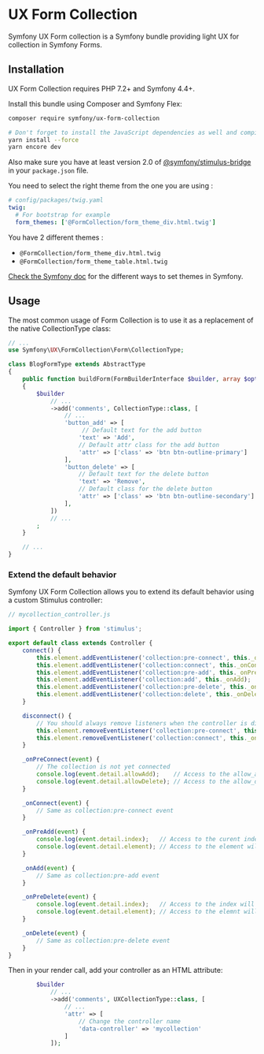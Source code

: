 # UX Form Collection

Symfony UX Form collection is a Symfony bundle providing light UX for collection
in Symfony Forms.

## Installation

UX Form Collection requires PHP 7.2+ and Symfony 4.4+.

Install this bundle using Composer and Symfony Flex:

```sh
composer require symfony/ux-form-collection

# Don't forget to install the JavaScript dependencies as well and compile
yarn install --force
yarn encore dev
```

Also make sure you have at least version 2.0 of [@symfony/stimulus-bridge](https://github.com/symfony/stimulus-bridge)
in your `package.json` file.

You need to select the right theme from the one you are using :
```yaml
# config/packages/twig.yaml
twig:
  # For bootstrap for example
  form_themes: ['@FormCollection/form_theme_div.html.twig']
```
You have 2 different themes :
- `@FormCollection/form_theme_div.html.twig`
- `@FormCollection/form_theme_table.html.twig`

[Check the Symfony doc](https://symfony.com/doc/4.4/form/form_themes.html) for the different ways to set themes in Symfony.

## Usage

The most common usage of Form Collection is to use it as a replacement of
the native CollectionType class:

```php
// ...
use Symfony\UX\FormCollection\Form\CollectionType;

class BlogFormType extends AbstractType
{
    public function buildForm(FormBuilderInterface $builder, array $options)
    {
        $builder
            // ...
            ->add('comments', CollectionType::class, [
                // ...
                'button_add' => [
                     // Default text for the add button
                    'text' => 'Add',    
                    // Default attr class for the add button
                    'attr' => ['class' => 'btn btn-outline-primary'] 
                ],
                'button_delete' => [
                    // Default text for the delete button
                    'text' => 'Remove',    
                    // Default class for the delete button
                    'attr' => ['class' => 'btn btn-outline-secondary']    
                ],
            ])
            // ...
        ;
    }

    // ...
}
```

### Extend the default behavior

Symfony UX Form Collection allows you to extend its default behavior using a custom Stimulus controller:

```js
// mycollection_controller.js

import { Controller } from 'stimulus';

export default class extends Controller {
    connect() {
        this.element.addEventListener('collection:pre-connect', this._onPreConnect);
        this.element.addEventListener('collection:connect', this._onConnect);
        this.element.addEventListener('collection:pre-add', this._onPreAdd);
        this.element.addEventListener('collection:add', this._onAdd);
        this.element.addEventListener('collection:pre-delete', this._onPreDelete);
        this.element.addEventListener('collection:delete', this._onDelete);
    }

    disconnect() {
        // You should always remove listeners when the controller is disconnected to avoid side effects
        this.element.removeEventListener('collection:pre-connect', this._onPreConnect);
        this.element.removeEventListener('collection:connect', this._onConnect);
    }

    _onPreConnect(event) {
        // The collection is not yet connected
        console.log(event.detail.allowAdd);    // Access to the allow_add option of the form 
        console.log(event.detail.allowDelete); // Access to the allow_delete option of the form
    }

    _onConnect(event) {
        // Same as collection:pre-connect event
    }

    _onPreAdd(event) {
        console.log(event.detail.index);   // Access to the curent index will be added 
        console.log(event.detail.element); // Access to the element will be added
    }

    _onAdd(event) {
        // Same as collection:pre-add event
    }

    _onPreDelete(event) {
        console.log(event.detail.index);   // Access to the index will be removed 
        console.log(event.detail.element); // Access to the elemnt will be removed
    }

    _onDelete(event) {
        // Same as collection:pre-delete event
    }
}
```

Then in your render call, add your controller as an HTML attribute:

```php
        $builder
            // ...
            ->add('comments', UXCollectionType::class, [
                // ...
                'attr' => [
                    // Change the controller name 
                    'data-controller' => 'mycollection' 
                ]
            ]);
```